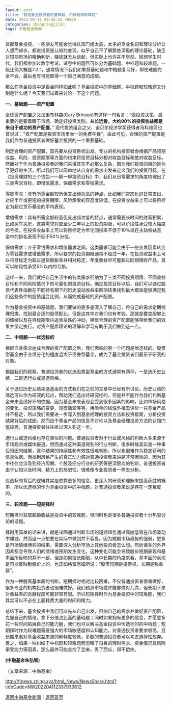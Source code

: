 ```yaml
---
layout: post
title: "普通基金投资者的基础题、中档题和较难题"
date: 2022-04-11 09:56:52 +0800
categories: zhongrongjijin
tags: 中融基金新闻
---
```

<p>谈起基金投资，一些朋友可能会觉得认知门槛太高，太多的专业名词和理论分析让人望而却步。都说投资是认知的变现，似乎自己不了解那些深奥的理论基础，缺乏对短期市场的精确判断，赚钱就无从谈起，但实际上也许并不尽然。回想学生时代，我们都参加过数学考试，试卷中的题目可以分为基础题、中档题和较难题，一般比例大概是7:2:1，通常情况下我们如果将基础题和中档题复习好，即使难题完全不会，最后也有可能取得一个自己满意的成绩。</p>
 <p>那么在基金投资中是否会同样如此呢？基金投资中的基础题、中档题和较难题又分别是什么呢？今天我们试着来讨论一下这个问题。</p>
 <p><strong>一、</strong><strong>基础题——资产配置</strong></p>
 <p>全球资产配置之父加里布林森(Gary Brinson)有这样一句名言：“做投资决策，最重要的是要着眼于市场，确定好投资类别。<strong>从长远看，大约90%的投资收益都是来自于成功的资产配置</strong>。” 现代投资组合之父、诺贝尔经济学奖获得者马科维茨也曾说过：“资产配置是投资市场里唯一的免费午餐”。由此可见，合理的资产配置是我们作为普通投资者做好基金投资的一个重要基础。</p>
 <p>制定合理的资产配置，首先要从投资目标出发。专业的机构投资者会根据产品预期收益、风险、投资期限等方面的约束将投资目标分相对收益目标和绝对收益目标。然而对于作为普通投资者的我们来讲其实不必那么复杂，因为我们投资的目的是为了更好的生活，所以我们可以简单地从自身的需求出发来定义我们的投资目标。在《投资理财的三个钱包——聊一聊投资目标》中，我们从日常需求的角度梳理出了三类需求目标，即增值需求、保值需求和零钱需求。</p><p>零钱需求：具有所需金额较低但支出频次高的特点，比如我们常态化的日常支出，对应半年或更短的投资期限，风险承受的容忍度较低，在投资收益率上可以将目标定为超过货币基金的平均表现。</p><p>增值需求：具有所需金额较高但支出频次低的特点，通常需要长时间的财富积累，比如买车买房，这类需求对应至少三年以上的投资期限，可以阶段性承受较大幅度的亏损，在投资收益率上可以将目标定为年化回报率不低于10%或在主动权益基金中的排名表现不低于50%分位。</p><p>保值需求：介于零钱需求和增值需求之间，这类需求可能会由于一些突发因素转变为零钱需求或增值需求，所以要求的投资期限通常不超过一年，在投资收益率上可以将目标定为超过通货膨胀率并相对稳定，年度收益尽可能超过同期理财产品，且可以阶段性承受5%以内的亏损。</p><p>这样一来，我们就把自己生活中的各类需求归纳为了三类不同投资期限、不同收益目标和不同风险情况下的可量化的投资目标。确定投资目标以后，我们可以通过股债代表性指数在不同持有期下的历史滚动收益率回测结果找到最大概率能够满足我们这些条件的股债组合比例，从而完成基础的资产配置。</p>
 <p>作为基金投资中的基础题，我们要做的更多是深入了解自己，将自己的需求定期梳理归类，找到最合适的股债配比。但是这其中对我们也有考验，那就是要克服攀比的情绪以及在目标期限内追涨杀跌的冲动，相信合理的资产配置能够带给我们的效果并坚定执行，对资产配置理论的理解和学习有助于我们做到这一点。</p>
 <p><strong>二、</strong><strong>中档题——优选标的</strong></p>
 <p>根据自身需求达成合理的资产配置之后，我们面临的另一个问题是优选标的。股票型基金由于业绩分化的程度远大于债券型基金，成为了基金投资者们最乐于研究的对象。</p>
 <p>根据我们的观察，普通投资者的优选股票型基金的方式通常有两种，一是选历史业绩，二是选行业或是选风格。</p>
 <p>关于通过历史业绩来选基金的方式我们在之前的文章中已经有所讨论。历史业绩的筛选可以作为研究的起点，帮助我们选出待研究标的，但是并不能作为我们判断基金未来业绩好坏的依据。因为基金未来表现会受到很多因素的影响，比如市场风格的变化、投资策略的变更、规模瓶颈等等，用简单的线性外推去评价一只基金产品并不稳定，所以我们需要进一步深入到基金经理的投资方法和投资框架，分析投资结果背后的成因，然而由于基金产品的信息不对称以及基金经理投资方法的认知门槛较高，普通投资者往往难以深入到这一步。</p>
 <p>选行业或选风格也存在类似的问题。普通投资者对于行业或风格的判断大多来源于市场观点或媒体报道，然而通过这种渠道得到的行业判断，很多时候其实是一种事后归因的结果，这种结果的持续性和有效性很难判断，所以也很难作为稳定获利的信息依据。而找到风格产生的真正动力源对普通投资者来讲是非常困难的，因为其中往往会涉及到经济周期、个股及细分行业的研究等更深层次的判断，普通投资者由于认知以及时间、精力上的局限性，很难像专业投资者一样去分析。</p>
 <p>优选标的背后的逻辑其实是依靠更多的信息、更深入的研究和理解来提高获胜的概率，所以优选标的作为基金投资中的中档题，对普通投资者来说是存在一定难度的。</p>
 <p><strong>三、</strong><strong>较难题——短期择时</strong></p>
 <p>短期择时获取超额收益是投资中的较难题，但同时也是很多普通投资者十分热衷讨论的话题。</p>
 <p>择时用简单的话来讲，就是试图通过判断市场的短期趋势通过高抛低吸在市场波动中赚钱，然而这一点想要在实际中做到并不容易。因为短期市场趋势的强弱，更多是市场情绪博弈的结果，需要深入分析市场上其他投资者怎么想。然而诸多的外界因素都会导致人们的情绪或预期发生变化，这种变化可能会导致股价短期表现和基本面所反映的并不一致，但是如果拉长期限，从中长期的角度来看，基本面的表现是可以反映到股价上的，也正如格雷厄姆所说：“股市短期是投票机，长期是称重器”。</p>
 <p>作为一种脱离基本面的判断，短期择时相对比较困难，不仅普通投资者很难做好，很多专业的机构投资者也很难做好。我们预测市场或许能够做对几次，但长期下来对收益率的贡献程度可能非常有限。所以短期择时作为基金投资中的较难题，我们其实可以不必在上面耗费大量的时间和精力。</p>
 <p>总结下来，基金投资中我们可以先从自己出发，归纳自己的需求并做好资产配置，克服自己的情绪，拿下分值占比高的基础题；同时如果拥有更多的信息，并愿意多花一些时间拓展自己的能力圈，我们也可以解决基金投资中优选标的的中档题；短期择时作为较难题需要强大的市场敏感度和认知能力，对普通投资者要求极高，且长期来看对基金收益来源的解释度较低，多数的普通投资者可以考虑选择性放弃。反之，如果一味纠结于中档题和较难题而忽略了自身的理财需求、资金情况及风险承受能力等因素，那么最终可能会捡了芝麻，丢了西瓜，得不偿失。</p>
 <p><strong>(中融基金朱弘智)</strong></p><p class="em_media">（文章来源：中融基金）</p>

<http://finews.zning.xyz/html_News/NewsShare.html?infoCode=NW202204112337933612>

[返回中融基金新闻](//finews.withounder.com/category/zhongrongjijin.html)｜[返回首页](//finews.withounder.com/)